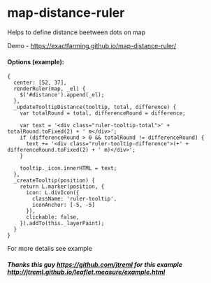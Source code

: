 # map-distance-ruler

Helps to define distance beetween dots on map

Demo - https://exactfarming.github.io/map-distance-ruler/

#### Options (example):

```
{
  center: [52, 37],
  renderRuler(map, _el) {
    $('#distance').append(_el);
  },
  _updateTooltipDistance(tooltip, total, difference) {
    var totalRound = total, differenceRound = difference;

    var text = '<div class="ruler-tooltip-total">' + totalRound.toFixed(2) + ' m</div>';
    if (differenceRound > 0 && totalRound != differenceRound) {
      text += '<div class="ruler-tooltip-difference">(+' + differenceRound.toFixed(2) + ' m)</div>';
    }

    tooltip._icon.innerHTML = text;
  },
  _createTooltip(position) {
    return L.marker(position, {
      icon: L.divIcon({
        className: 'ruler-tooltip',
        iconAnchor: [-5, -5]
      }),
      clickable: false,
    }).addTo(this._layerPaint);
  }
}
```
For more details see example

##### Thanks this guy https://github.com/jtreml for this example http://jtreml.github.io/leaflet.measure/example.html
